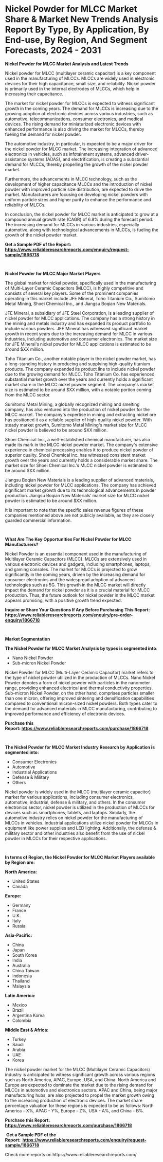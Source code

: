<p><h1>Nickel Powder for MLCC Market Share & Market New Trends Analysis Report By Type, By Application, By End-use, By Region, And Segment Forecasts, 2024 - 2031</h1></p><p><strong>Nickel Powder for MLCC Market Analysis and Latest Trends</strong></p>
<p><p>Nickel powder for MLCC (multilayer ceramic capacitor) is a key component used in the manufacturing of MLCCs. MLCCs are widely used in electronic devices for their high capacitance, small size, and reliability. Nickel powder is primarily used in the internal electrodes of MLCCs, which help in increasing their capacitance.</p><p>The market for nickel powder for MLCCs is expected to witness significant growth in the coming years. The demand for MLCCs is increasing due to the growing adoption of electronic devices across various industries, such as automotive, telecommunications, consumer electronics, and medical devices. The rising demand for miniaturized electronic devices with enhanced performance is also driving the market for MLCCs, thereby fueling the demand for nickel powder.</p><p>The automotive industry, in particular, is expected to be a major driver for the nickel powder for MLCC market. The increasing integration of advanced electronics in vehicles, such as infotainment systems, advanced driver-assistance systems (ADAS), and electrification, is creating a substantial demand for MLCCs, thereby propelling the growth of the nickel powder market.</p><p>Furthermore, the advancements in MLCC technology, such as the development of higher capacitance MLCCs and the introduction of nickel powder with improved particle size distribution, are expected to drive the market. Manufacturers are focusing on developing nickel powders with uniform particle sizes and higher purity to enhance the performance and reliability of MLCCs.</p><p>In conclusion, the nickel powder for MLCC market is anticipated to grow at a compound annual growth rate (CAGR) of 6.8% during the forecast period. The increasing demand for MLCCs in various industries, especially automotive, along with technological advancements in MLCCs, is fueling the growth of the nickel powder market.</p></p>
<p><strong>Get a Sample PDF of the Report:&nbsp; <a href="https://www.reliableresearchreports.com/enquiry/request-sample/1866718">https://www.reliableresearchreports.com/enquiry/request-sample/1866718</a></strong></p>
<p>&nbsp;</p>
<p><strong>Nickel Powder for MLCC Major Market Players</strong></p>
<p><p>The global market for nickel powder, specifically used in the manufacturing of Multi-Layer Ceramic Capacitors (MLCC), is highly competitive and consists of several key players. Some of the prominent companies operating in this market include JFE Mineral, Toho Titanium Co., Sumitomo Metal Mining, Shoei Chemical Inc., and Jiangsu Boqian New Materials.</p><p>JFE Mineral, a subsidiary of JFE Steel Corporation, is a leading supplier of nickel powder for MLCC applications. The company has a strong history in the mining and metals industry and has expanded its product portfolio to include various powders. JFE Mineral has witnessed significant market growth in recent years due to the increasing demand for MLCC in various industries, including automotive and consumer electronics. The market size for JFE Mineral's nickel powder for MLCC applications is estimated to be around $XX million.</p><p>Toho Titanium Co., another notable player in the nickel powder market, has a long-standing history in producing and supplying high-quality titanium products. The company expanded its product line to include nickel powder due to the growing demand for MLCC. Toho Titanium Co. has experienced substantial market growth over the years and currently holds a significant market share in the MLCC nickel powder segment. The company's market size is estimated to be around $XX million, with a notable portion coming from the MLCC sector.</p><p>Sumitomo Metal Mining, a globally recognized mining and smelting company, has also ventured into the production of nickel powder for the MLCC market. The company's expertise in mining and extracting nickel ore has positioned it as a reliable supplier of high-quality nickel powder. With steady market growth, Sumitomo Metal Mining's market size for MLCC nickel powder is believed to be around $XX million.</p><p>Shoei Chemical Inc., a well-established chemical manufacturer, has also made its mark in the MLCC nickel powder market. The company's extensive experience in chemical processing enables it to produce nickel powder of superior quality. Shoei Chemical Inc. has witnessed consistent market growth over the years and currently holds a considerable market share. The market size for Shoei Chemical Inc.'s MLCC nickel powder is estimated to be around $XX million.</p><p>Jiangsu Boqian New Materials is a leading supplier of advanced materials, including nickel powder for MLCC applications. The company has achieved significant market growth due to its technological advancements in powder production. Jiangsu Boqian New Materials' market size for MLCC nickel powder is estimated to be around $XX million.</p><p>It is important to note that the specific sales revenue figures of these companies mentioned above are not publicly available, as they are closely guarded commercial information.</p></p>
<p>&nbsp;</p>
<p><strong>What Are The Key Opportunities For Nickel Powder for MLCC Manufacturers?</strong></p>
<p><p>Nickel Powder is an essential component used in the manufacturing of Multilayer Ceramic Capacitors (MLCC). MLCCs are extensively used in various electronic devices and gadgets, including smartphones, laptops, and gaming consoles. The market for MLCCs is projected to grow significantly in the coming years, driven by the increasing demand for consumer electronics and the widespread adoption of advanced technologies such as 5G. This growth in the MLCC market will directly impact the demand for nickel powder as it is a crucial material for MLCC production. Thus, the future outlook for nickel powder in the MLCC market appears promising, with a positive growth trend expected.</p></p>
<p><strong>Inquire or Share Your Questions If Any Before Purchasing This Report: <a href="https://www.reliableresearchreports.com/enquiry/pre-order-enquiry/1866718">https://www.reliableresearchreports.com/enquiry/pre-order-enquiry/1866718</a></strong></p>
<p>&nbsp;</p>
<p><strong>Market Segmentation</strong></p>
<p><strong>The Nickel Powder for MLCC Market Analysis by types is segmented into:</strong></p>
<p><ul><li>Nano Nickel Powder</li><li>Sub-micron Nickel Powder</li></ul></p>
<p><p>Nickel Powder for MLCC (Multi-Layer Ceramic Capacitor) market refers to the type of nickel powder utilized in the production of MLCCs. Nano Nickel Powder denotes a form of nickel powder with particles in the nanometer range, providing enhanced electrical and thermal conductivity properties. Sub-micron Nickel Powder, on the other hand, comprises particles smaller than one micron, offering improved sintering and densification capabilities compared to conventional micron-sized nickel powders. Both types cater to the demand for advanced materials in MLCC manufacturing, contributing to improved performance and efficiency of electronic devices.</p></p>
<p><strong>Purchase this Report:&nbsp;<a href="https://www.reliableresearchreports.com/purchase/1866718">https://www.reliableresearchreports.com/purchase/1866718</a></strong></p>
<p>&nbsp;</p>
<p><strong>The Nickel Powder for MLCC Market Industry Research by Application is segmented into:</strong></p>
<p><ul><li>Consumer Electronics</li><li>Automotive</li><li>Industrial Applications</li><li>Defense & Military</li><li>Others</li></ul></p>
<p><p>Nickel powder is widely used in the MLCC (multilayer ceramic capacitor) market for various applications, including consumer electronics, automotive, industrial, defense & military, and others. In the consumer electronics sector, nickel powder is utilized in the production of MLCCs for devices such as smartphones, tablets, and laptops. Similarly, the automotive industry relies on nickel powder for the manufacturing of MLCCs in vehicles. Industrial applications utilize nickel powder for MLCCs in equipment like power supplies and LED lighting. Additionally, the defense & military sector and other industries also benefit from the use of nickel powder in MLCCs for their respective applications.</p></p>
<p>&nbsp;</p>
<p><strong>In terms of Region, the Nickel Powder for MLCC Market Players available by Region are:</strong></p>
<p>
    <p> <strong> North America: </strong>
        <ul>
            <li>United States</li>
            <li>Canada</li>
        </ul>
        </p> 
    <p> <strong> Europe: </strong>
        <ul>
            <li>Germany</li>
            <li>France</li>
            <li>U.K.</li>
            <li>Italy</li>
            <li>Russia</li>
        </ul>
        </p> 
    <p> <strong> Asia-Pacific: </strong>
        <ul>
            <li>China</li>
            <li>Japan</li>
            <li>South Korea</li>
            <li>India</li>
            <li>Australia</li>
            <li>China Taiwan</li>
            <li>Indonesia</li>
            <li>Thailand</li>
            <li>Malaysia</li>
        </ul>
        </p> 
    <p> <strong> Latin America: </strong>
        <ul>
            <li>Mexico</li>
            <li>Brazil</li>
            <li>Argentina Korea</li>
            <li>Colombia</li>
        </ul>
        </p> 
    <p> <strong> Middle East & Africa: </strong>
        <ul>
            <li>Turkey</li>
            <li>Saudi</li>
            <li>Arabia</li>
            <li>UAE</li>
            <li>Korea</li>
        </ul>
    </p>
    </p>
<p><p>The nickel powder market for the MLCC (Multilayer Ceramic Capacitors) industry is anticipated to witness significant growth across various regions such as North America, APAC, Europe, USA, and China. North America and Europe are expected to dominate the market due to the rising demand for MLCCs in automotive and electronics sectors. APAC and China, being major manufacturing hubs, are also projected to propel the market growth owing to the increasing production of electronic devices. The market share percentage valuation for these regions is expected to be as follows: North America - X%, APAC - Y%, Europe - Z%, USA - A%, and China - B%.</p></p>
<p><strong>Purchase this Report: <a href="https://www.reliableresearchreports.com/purchase/1866718">https://www.reliableresearchreports.com/purchase/1866718</a></strong></p>
<p>&nbsp;<strong>Get a Sample PDF of the Report:&nbsp;&nbsp;<a href="https://www.reliableresearchreports.com/enquiry/request-sample/1866718">https://www.reliableresearchreports.com/enquiry/request-sample/1866718</a></strong></p>
<p><strong></strong></p>
<p>Check more reports on https://www.reliableresearchreports.com/</p>